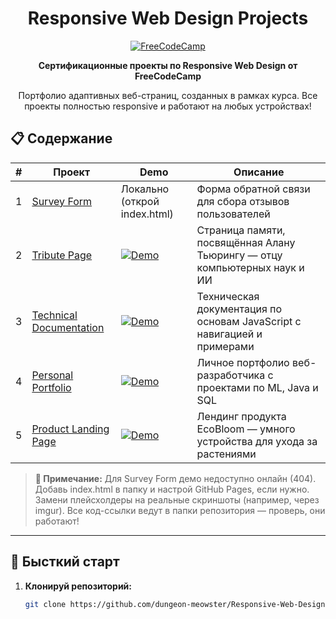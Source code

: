 <div align="center">

# Responsive Web Design Projects

[![FreeCodeCamp](https://img.shields.io/badge/FreeCodeCamp-Certified-green.svg)](https://www.freecodecamp.org/learn/2022/responsive-web-design/)

**Сертификационные проекты по Responsive Web Design от FreeCodeCamp**

Портфолио адаптивных веб-страниц, созданных в рамках курса. Все проекты полностью responsive и работают на любых устройствах!

</div>

## 📋 Содержание

| # | Проект | Demo | Описание |
|---|--------|------|----------|
| 1 | [Survey Form](survey-form/) | Локально (открой index.html) | Форма обратной связи для сбора отзывов пользователей |
| 2 | [Tribute Page](tribute-page/) | [![Demo](https://via.placeholder.com/300x200/2196F3/ffffff?text=Tribute+Page)](https://dungeon-meowster.github.io/Responsive-Web-Design/tribute-page/) | Страница памяти, посвящённая Алану Тьюрингу — отцу компьютерных наук и ИИ |
| 3 | [Technical Documentation](technical-documentation/) | [![Demo](https://via.placeholder.com/300x200/FF9800/ffffff?text=Documentation)](https://dungeon-meowster.github.io/Responsive-Web-Design/technical-documentation/) | Техническая документация по основам JavaScript с навигацией и примерами |
| 4 | [Personal Portfolio](personal-portfolio/) | [![Demo](https://via.placeholder.com/300x200/E91E63/ffffff?text=Portfolio)](https://dungeon-meowster.github.io/Responsive-Web-Design/personal-portfolio/) | Личное портфолио веб-разработчика с проектами по ML, Java и SQL |
| 5 | [Product Landing Page](product-landing-page/) | [![Demo](https://via.placeholder.com/300x200/9C27B0/ffffff?text=Landing)](https://dungeon-meowster.github.io/Responsive-Web-Design/product-landing-page/) | Лендинг продукта EcoBloom — умного устройства для ухода за растениями |

> **📌 Примечание:** Для Survey Form демо недоступно онлайн (404). Добавь index.html в папку и настрой GitHub Pages, если нужно. Замени плейсхолдеры на реальные скриншоты (например, через imgur). Все код-ссылки ведут в папки репозитория — проверь, они работают!

---

## 🚀 Бысткий старт

1. **Клонируй репозиторий:**
   ```bash
   git clone https://github.com/dungeon-meowster/Responsive-Web-Design.git
